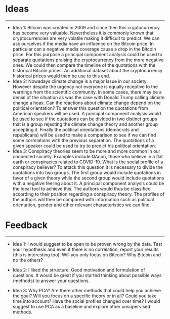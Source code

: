 # Ideas
---
- Idea 1: Bitcoin was created in 2009 and since then this cryptocurrency has become very valuable. Nevertheless it is commonly known that cryptocurrencies are very volatile making it difficult to predict. We can ask ourselves if the media have an influence on the Bitcoin price. In particular can a negative media coverage cause a drop in the Bitcoin price. For this purpose a principal component analysis could be used to separate quotations praising the cryptocurrency from the more negative ones. We could then compare the timeline of the quotations with the historical Bitcoin prices. An additional dataset about the cryptocurrency historical prices would then be use to this end.
- Idea 2: Nowadays climate change is a major issue in our society. However despite the urgency not everyone is equally receptive to the warnings from the scientific community. In some cases, there may be a denial of the situation as was the case with Donald Trump calling climate change a hoax. Can the reactions about climate change depend on the political orientation? To answer this question the quotations from American speakers will be used. A principal component analysis would be used to see if the quotations can be divided in two distinct groups that is a group rejecting the climate change theory and another group accepting it. Finally the political orientations (democrats and republicans) will be used to make a comparison to see if we can find some correlations with the previous separation. The quotations of a given speaker could be used to try to predict his political orientation.
- Idea 3: Conspiracy theories seem to be more and more common in our connected society. Examples include QAnon, those who believe in a flat earth or conspiracies related to COVID-19. What is the social profile of a conspiracy believer? To attack this question it is necessary to divide the quotations into two groups. The first group would include quotations in favor of a given theory while the second group would include quotations with a negative feeling about it. A principal component analysis could be the ideal tool to achieve this. The authors would thus be classified according to their position regarding a conspiracy theory. The profiles of the authors will then be compared with information such as political orientation, gender and other relevant characteristics we can find.

# Feedback
---
- Idea 1: I would suggest to be open to be proven wrong by the data. Test your hypothesis and even if there is no correlation, report your results (this is interesting too). Will you only focus on Bitcoin? Why Bitcoin and no the others?

- Idea 2: I liked the structure. Good motivation and formulation of questions. It would be great if you started thinking about possible ways (methods) to answer your questions.

- Idea 3: Why PCA? Are there other methods that could help you achieve the goal? Will you focus on a specific theory or in all? Could you take time into account? Have the social profiles changed over time? I would suggest to use PCA as a baseline and explore other unsupervised methods.